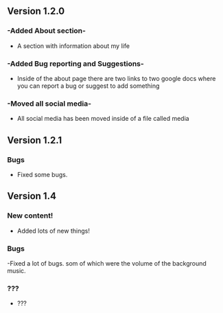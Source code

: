 ## Version 1.2.0

### -Added About section-
- A section with information about my life

### -Added Bug reporting and Suggestions-
- Inside of the about page there are two links to two google docs where you can report a bug or suggest to add something 

### -Moved all social media-
- All social media has been moved inside of a file called media

## Version 1.2.1

### Bugs
- Fixed some bugs.

## Version 1.4

### New content!
- Added lots of new things!

### Bugs
-Fixed a lot of bugs. som of which were the volume of the background music.

### ???
- ???